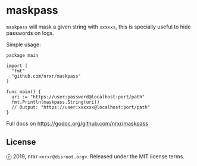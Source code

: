 # maskpass

`maskpass` will mask a given string with `xxxxxx`, this is specially useful to
hide passwords on logs.

Simple usage:

    package main

    import (
      "fmt"
      "github.com/nrxr/maskpass"
    )

    func main() {
      uri := "https://user:password@localhost:port/path"
      fmt.Println(maskpass.String(uri))
      // Output: "https://user:xxxxxx@localhost:port/path"
    }

Full docs on https://godoc.org/github.com/nrxr/maskpass

## License

ⓒ 2019, nrxr `<nrxr@disroot.org>`. Released under the MIT license terms.
